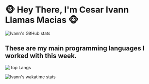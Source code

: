 # :monkey_face: Hey There, I'm Cesar Ivann Llamas Macias :monkey_face:

![Ivann's GitHub stats](https://github-readme-stats.vercel.app/api?username=Monneky&show_icons=true&theme=dracula&count_private=true)
## These are my main programming languages I worked with this week.

![Top Langs](https://github-readme-stats.vercel.app/api/top-langs/?username=Monneky&langs_count=8&count_private=true)

![Ivann's wakatime stats](https://github-readme-stats.vercel.app/api/wakatime?username=Monneky)